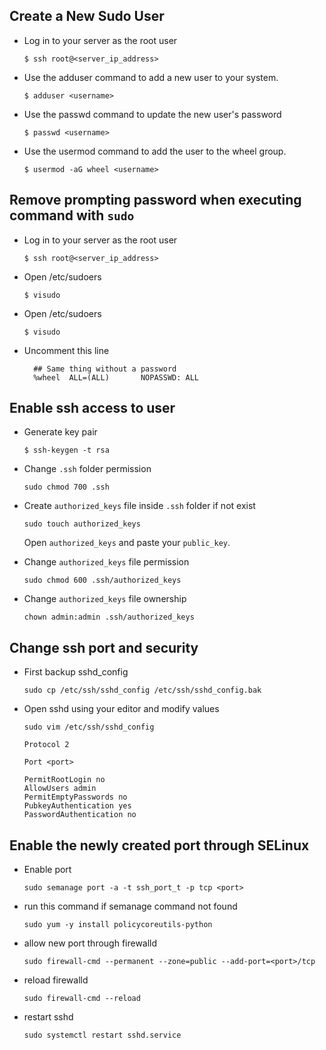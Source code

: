## Create a New Sudo User

* Log in to your server as the root user

  `$ ssh root@<server_ip_address>`

* Use the adduser command to add a new user to your system.

  `$ adduser <username>`

* Use the passwd command to update the new user's password

  `$ passwd <username>`

* Use the usermod command to add the user to the wheel group.

  `$ usermod -aG wheel <username>`



## Remove prompting password when executing command with `sudo`

* Log in to your server as the root user

  `$ ssh root@<server_ip_address>`

* Open /etc/sudoers

  `$ visudo`

* Open /etc/sudoers

  `$ visudo`

* Uncomment this line

  ```
    ## Same thing without a password
    %wheel  ALL=(ALL)       NOPASSWD: ALL
  ```


## Enable ssh access to user

* Generate key pair

  `$ ssh-keygen -t rsa`

* Change `.ssh` folder permission

  `sudo chmod 700 .ssh`

* Create `authorized_keys` file inside `.ssh` folder if not exist

  `sudo touch authorized_keys`

  Open `authorized_keys` and paste your `public_key`.

* Change `authorized_keys` file permission

  `sudo chmod 600 .ssh/authorized_keys`

* Change `authorized_keys` file ownership

  `chown admin:admin .ssh/authorized_keys`


## Change ssh port and security

* First backup sshd_config

  `sudo cp /etc/ssh/sshd_config /etc/ssh/sshd_config.bak`

* Open sshd using your editor and modify values

  `sudo vim /etc/ssh/sshd_config`

  ```  
  Protocol 2

  Port <port>

  PermitRootLogin no
  AllowUsers admin
  PermitEmptyPasswords no
  PubkeyAuthentication yes
  PasswordAuthentication no
  ```

## Enable the newly created port through SELinux

* Enable port
  
  `sudo semanage port -a -t ssh_port_t -p tcp <port>`

* run this command if semanage command not found

  `sudo yum -y install policycoreutils-python`

* allow new port through firewalld

  `sudo firewall-cmd --permanent --zone=public --add-port=<port>/tcp`

* reload firewalld

  `sudo firewall-cmd --reload`

* restart sshd

  `sudo systemctl restart sshd.service`

